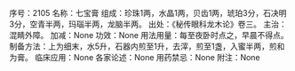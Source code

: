 序号：2105
名称：七宝膏
组成：珍珠1两，水晶1两，贝齿1两，琥珀3分，石决明3分，空青半两，玛瑙半两，龙脑半两。
出处：《秘传眼科龙木论》卷三。
主治：混睛外障。
加减：None
功效：None
用法用量：每至夜卧时点之，早晨不得点。
制备方法：上为细末，水5升，石器内煎至1升，去滓，煎至1盏，入蜜半两，煎和为膏。
临床应用：None
各家论述：None
用药禁忌：None
附注：None
